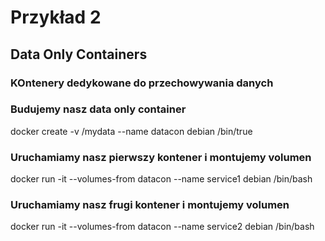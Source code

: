# Przykład 2
## Data Only Containers
### KOntenery dedykowane do przechowywania danych

### Budujemy nasz data only container
docker create -v /mydata --name datacon debian /bin/true

### Uruchamiamy nasz pierwszy kontener i montujemy volumen

docker run -it --volumes-from datacon --name service1 debian /bin/bash

### Uruchamiamy nasz frugi kontener i montujemy volumen

docker run -it --volumes-from datacon --name service2 debian /bin/bash
